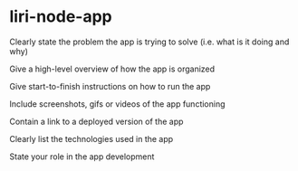 # liri-node-app

 Clearly state the problem the app is trying to solve (i.e. what is it doing and why)
 
 
 Give a high-level overview of how the app is organized
 
 
 Give start-to-finish instructions on how to run the app
 
 
 Include screenshots, gifs or videos of the app functioning
 
 
 Contain a link to a deployed version of the app
 
 
 Clearly list the technologies used in the app
 
 
 State your role in the app development
